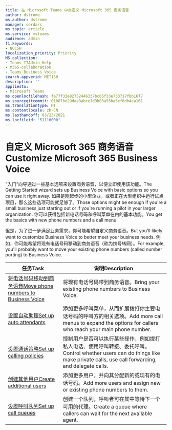 ```yaml
---
title: 在 Microsoft Teams 中自定义 Microsoft 365 商务语音
author: dstrome
ms.author: dstrome
manager: serdars
ms.topic: article
ms.service: msteams
audience: admin
f1.keywords:
- NOCSH
localization_priority: Priority
MS.collection:
- Teams_ITAdmin_Help
- M365-collaboration
- Teams_Business_Voice
search.appverid: MET150
description: ''
appliesto:
- Microsoft Teams
ms.openlocfilehash: fa77f33e82752446337bc05f33e733717fbb16f7
ms.sourcegitcommit: 01087be29daa3abce7d3b03a55ba5ef8db4ca161
ms.translationtype: HT
ms.contentlocale: zh-CN
ms.lasthandoff: 03/23/2021
ms.locfileid: "51116000"
---
```

# <a name="customize-microsoft-365-business-voice"></a><span data-ttu-id="1e16d-102">自定义 Microsoft 365 商务语音</span><span class="sxs-lookup"><span data-stu-id="1e16d-102">Customize Microsoft 365 Business Voice</span></span>

<span data-ttu-id="1e16d-103">“入门”向导通过一些基本选项来设置商务语音，以便立即使用该功能。</span><span class="sxs-lookup"><span data-stu-id="1e16d-103">The Getting Started wizard sets up Business Voice with basic options so you can use it right away.</span></span> <span data-ttu-id="1e16d-104">如果是刚起步的小型企业，或者正在大型组织中运行试点项目，那么这些选项可能就足够了。</span><span class="sxs-lookup"><span data-stu-id="1e16d-104">Those options might be enough if you're a small business just starting out or if you're running a pilot in your larger organization.</span></span> <span data-ttu-id="1e16d-105">你可以获得包括新电话号码和呼叫菜单在内的基本功能。</span><span class="sxs-lookup"><span data-stu-id="1e16d-105">You get the basics with new phone numbers and a call menu.</span></span> 

<span data-ttu-id="1e16d-106">但是，为了进一步满足业务需求，你可能希望自定义商务语音。</span><span class="sxs-lookup"><span data-stu-id="1e16d-106">But you'll likely want to customize Business Voice to better meet your business needs.</span></span> <span data-ttu-id="1e16d-107">例如，你可能希望将现有电话号码移动到商务语音（称为携号转网）。</span><span class="sxs-lookup"><span data-stu-id="1e16d-107">For example, you'll probably want to move your existing phone numbers (called number porting) to Business Voice.</span></span>

| <span data-ttu-id="1e16d-108">任务</span><span class="sxs-lookup"><span data-stu-id="1e16d-108">Task</span></span>                                                          | <span data-ttu-id="1e16d-109">说明</span><span class="sxs-lookup"><span data-stu-id="1e16d-109">Description</span></span>                                                                                          |
|---------------------------------------------------------------|------------------------------------------------------------------------------------------------------|
| [<span data-ttu-id="1e16d-110">将电话号码移动到商务语音</span><span class="sxs-lookup"><span data-stu-id="1e16d-110">Move phone numbers to Business Voice</span></span>](port-phone-numbers.md) | <span data-ttu-id="1e16d-111">将现有电话号码带到商务语音。</span><span class="sxs-lookup"><span data-stu-id="1e16d-111">Bring your existing phone numbers to Business Voice.</span></span>                                                 |
| [<span data-ttu-id="1e16d-112">设置自动助理</span><span class="sxs-lookup"><span data-stu-id="1e16d-112">Set up auto attendants</span></span>](./create-a-phone-system-auto-attendant-smb.md)           | <span data-ttu-id="1e16d-113">添加更多呼叫菜单，从而扩展拨打你主要电话号码的呼叫方的相关选项。</span><span class="sxs-lookup"><span data-stu-id="1e16d-113">Add more call menus to expand the options for callers who reach your main phone number.</span></span>        |
| [<span data-ttu-id="1e16d-114">设置通话策略</span><span class="sxs-lookup"><span data-stu-id="1e16d-114">Set up calling policies</span></span>](set-up-policies.md)                 | <span data-ttu-id="1e16d-115">控制用户是否可以执行某些操作，例如拨打私人电话、使用呼叫转接、委托呼叫。</span><span class="sxs-lookup"><span data-stu-id="1e16d-115">Control whether users can do things like make private calls, use call forwarding, and delegate calls.</span></span>        |
| [<span data-ttu-id="1e16d-116">创建其他用户</span><span class="sxs-lookup"><span data-stu-id="1e16d-116">Create additional users</span></span>](create-users.md)                    | <span data-ttu-id="1e16d-117">添加更多用户，并向其分配新的或现有的电话号码。</span><span class="sxs-lookup"><span data-stu-id="1e16d-117">Add more users and assign new or existing phone numbers to them.</span></span>                                     |
| [<span data-ttu-id="1e16d-118">设置呼叫队列</span><span class="sxs-lookup"><span data-stu-id="1e16d-118">Set up call queues</span></span>](./create-a-phone-system-call-queue-smb.md)                   | <span data-ttu-id="1e16d-119">创建一个队列，呼叫者可在其中等待下一个可用的代理。</span><span class="sxs-lookup"><span data-stu-id="1e16d-119">Create a queue where callers can wait for the next available agent.</span></span>                                  |